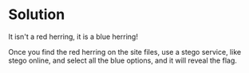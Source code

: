 # Solution

It isn't a red herring, it is a blue herring! 

Once you find the red herring on the site files, use a stego service, like stego online, and select all the blue options, and it will reveal the flag. 